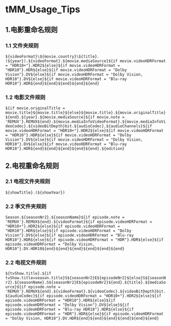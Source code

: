 # tMM_Usage_Tips

## 1.电影重命名规则
### 1.1 文件夹规则
`
${videoFormat}\${movie.country}\${title}.(${year}).${videoFormat}.${movie.mediaSource}${if movie.videoHDRFormat = "HDR10+"}.HDR2${else}${if movie.videoHDRFormat = "HDR10"}.HDR${else}${if movie.videoHDRFormat = "Dolby Vision"}.DV${else}${if movie.videoHDRFormat = "Dolby Vision, HDR10"}.DV${else}${if movie.videoHDRFormat = "Blu-ray HDR10"}.HDR${end}${end}${end}${end}${end}
`
### 1.2 电影文件规则
`
${if movie.originalTitle = movie.title}${movie.title}${else}${movie.title}.${movie.originalTitle}${end}.${year}.${movie.mediaSource}${if movie.note = 'REMUX'}.REMUX${end}.${movie.mediaInfoVideoFormat}.${movie.mediaInfoVideoCodec}.${videoBitDepth}bit.${audioCodec}.${audioChannels}${if movie.videoHDRFormat = "HDR10+"}.HDR2${else}${if movie.videoHDRFormat = "HDR10"}.HDR${else}${if movie.videoHDRFormat = "Dolby Vision"}.DV${else}${if movie.videoHDRFormat = "Dolby Vision, HDR10"}.DV${else}${if movie.videoHDRFormat = "Blu-ray HDR10"}.HDR${end}${end}${end}${end}${end}.${edition}
`

## 2.电视重命名规则
### 2.1 电视文件夹规则
`
${showTitle}.(${showYear})
`
### 2.2 季文件夹规则
`
Season.${seasonNr2}.${seasonName}${if episode.note = 'REMUX'}.REMUX${end}.${videoFormat}${if episode.videoHDRFormat = "HDR10+"}.HDR2${else}${if episode.videoHDRFormat = "HDR10"}.HDR${else}${if episode.videoHDRFormat = "Dolby Vision"}.DV${else}${if episode.videoHDRFormat = "Blu-ray HDR10"}.HDR${else}${if episode.videoHDRFormat = "HDR"}.HDR${else}${if episode.videoHDRFormat = "Dolby Vision, HDR10"}.DV.HDR10${end}${end}${end}${end}${end}${end}
`
### 2.2 电视文件规则
`
${tvShow.title}.${if tvShow.title=season.title}S${seasonNr2}E${episodeNr2}${else}S${seasonNr2}.${seasonName}.S${seasonNr2}E${episodeNr2}${end}.${title}.${mediaSource}${if episode.note = 'REMUX'}.REMUX${end}.${videoFormat}.${videoCodec}.${videoBitDepth}bit.${audioCodec}${if episode.videoHDRFormat = "HDR10+"}.HDR2${else}${if episode.videoHDRFormat = "HDR10"}.HDR${else}${if episode.videoHDRFormat = "Dolby Vision"}.DV${else}${if episode.videoHDRFormat = "Blu-ray HDR10"}.HDR${else}${if episode.videoHDRFormat = "HDR"}.HDR${else}${if episode.videoHDRFormat = "Dolby Vision, HDR10"}.DV.HDR${end}${end}${end}${end}${end}${end}
`
